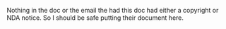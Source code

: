 Nothing in the doc or the email the had this doc had either a copyright or NDA notice.  So I should be safe putting their document here.
